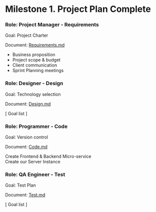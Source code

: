 # Milestone 1. Project Plan Complete
### Role: Project Manager - Requirements
Goal: Project Charter

Document: [Requirements.md](https://github.com/maknop/twitter-clone-api/blob/master/docs/milestone-1/Requirements.md)

- Business proposition
- Project scope & budget
- Client communication
- Sprint Planning meetings

### Role: Designer - Design
Goal: Technology selection

Document: [Design.md](https://github.com/maknop/twitter-clone-api/blob/master/docs/milestone-1/Design.md)

[ Goal list ]

### Role: Programmer - Code
Goal: Version control

Document: [Code.md](https://github.com/maknop/twitter-clone-api/blob/master/docs/milestone-1/Code.md)

Create Frontend & Backend Micro-service  
Create our Server Instance  

### Role: QA Engineer - Test
Goal: Test Plan

Document: [Test.md](https://github.com/maknop/twitter-clone-api/blob/master/docs/milestone-1/Test.md)

[ Goal list ]
